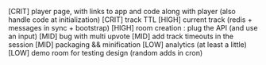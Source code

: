 [CRIT] player page, with links to app and code along with player (also handle code at initialization)
[CRIT] track TTL
[HIGH] current track (redis + messages in sync + bootstrap)
[HIGH] room creation : plug the API (and use an input)
[MID] bug with multi upvote
[MID] add track timeouts in the session
[MID] packaging && minification
[LOW] analytics (at least a little)
[LOW] demo room for testing design (random adds in cron)

